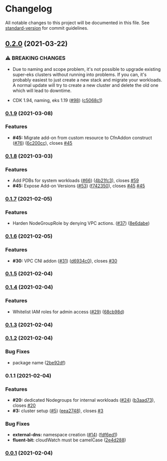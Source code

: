 # Changelog

All notable changes to this project will be documented in this file. See [standard-version](https://github.com/conventional-changelog/standard-version) for commit guidelines.

## [0.2.0](https://github.com/superluminar-io/super-eks/compare/v0.1.9...v0.2.0) (2021-03-22)


### ⚠ BREAKING CHANGES

* Due to naming and scope problem, it's not possible to
upgrade existing super-eks clusters without running into problems.
If you can, it's probably easiest to just create a new stack and
migrate your workloads.
A normal update will try to create a new cluster and delete the old one
which will lead to downtime.

* CDK 1.94, naming, eks 1.19  ([#98](https://github.com/superluminar-io/super-eks/issues/98)) ([c5068c1](https://github.com/superluminar-io/super-eks/commit/c5068c1a1da867718ad4d205a6c93d4b68920cc9))

### [0.1.9](https://github.com/superluminar-io/super-eks/compare/v0.1.8...v0.1.9) (2021-03-08)


### Features

* **#45:** Migrate add-on from custom resource to CfnAddon construct ([#76](https://github.com/superluminar-io/super-eks/issues/76)) ([6c200cc](https://github.com/superluminar-io/super-eks/commit/6c200ccc2500fedf99516363b41d6fab2fef2f1a)), closes [#45](https://github.com/superluminar-io/super-eks/issues/45)

### [0.1.8](https://github.com/superluminar-io/super-eks/compare/v0.1.7...v0.1.8) (2021-03-03)


### Features

* Add PDBs for system workloads ([#66](https://github.com/superluminar-io/super-eks/issues/66)) ([4b21fc3](https://github.com/superluminar-io/super-eks/commit/4b21fc32f93a4803576151f351324020ccb84aeb)), closes [#59](https://github.com/superluminar-io/super-eks/issues/59)
* **#45:** Expose Add-on Versions ([#53](https://github.com/superluminar-io/super-eks/issues/53)) ([f742350](https://github.com/superluminar-io/super-eks/commit/f74235062f6d76fd5414246226fe95544ca117a3)), closes [#45](https://github.com/superluminar-io/super-eks/issues/45) [#45](https://github.com/superluminar-io/super-eks/issues/45)

### [0.1.7](https://github.com/superluminar-io/super-eks/compare/v0.1.6...v0.1.7) (2021-02-05)


### Features

* Harden NodeGroupRole by denying VPC actions. ([#37](https://github.com/superluminar-io/super-eks/issues/37)) ([8e6dabe](https://github.com/superluminar-io/super-eks/commit/8e6dabe36c3abbe8b8a9b45d40c2ec0637fa86bb))

### [0.1.6](https://github.com/superluminar-io/super-eks/compare/v0.1.5...v0.1.6) (2021-02-05)


### Features

* **#30:** VPC CNI addon ([#31](https://github.com/superluminar-io/super-eks/issues/31)) ([d6934c0](https://github.com/superluminar-io/super-eks/commit/d6934c0c71d1dc209266294037407487db1931c8)), closes [#30](https://github.com/superluminar-io/super-eks/issues/30)

### [0.1.5](https://github.com/superluminar-io/super-eks/compare/v0.1.4...v0.1.5) (2021-02-04)

### [0.1.4](https://github.com/superluminar-io/super-eks/compare/v0.1.3...v0.1.4) (2021-02-04)


### Features

* Whitelist IAM roles for admin access ([#29](https://github.com/superluminar-io/super-eks/issues/29)) ([68cb98d](https://github.com/superluminar-io/super-eks/commit/68cb98d53343cbeb12476f555726883d344aef63))

### [0.1.3](https://github.com/superluminar-io/super-eks/compare/v0.1.2...v0.1.3) (2021-02-04)

### [0.1.2](https://github.com/superluminar-io/super-eks/compare/v0.1.1...v0.1.2) (2021-02-04)


### Bug Fixes

* package name ([2be92df](https://github.com/superluminar-io/super-eks/commit/2be92df2f5baa779174b211dd60dd369a4faaf77))

### 0.1.1 (2021-02-04)


### Features

* **#20:** dedicated Nodegroups for internal workloads ([#24](https://github.com/superluminar-io/super-eks/issues/24)) ([b3aad73](https://github.com/superluminar-io/super-eks/commit/b3aad7395525e2122012608d4842a89b6266b43f)), closes [#20](https://github.com/superluminar-io/super-eks/issues/20)
* **#3:** cluster setup ([#5](https://github.com/superluminar-io/super-eks/issues/5)) ([eea2748](https://github.com/superluminar-io/super-eks/commit/eea274872854b9e6f29b0e0aeb16f173bd5c9e63)), closes [#3](https://github.com/superluminar-io/super-eks/issues/3)


### Bug Fixes

* **external-dns:** namespace creation ([#14](https://github.com/superluminar-io/super-eks/issues/14)) ([fdf6ed1](https://github.com/superluminar-io/super-eks/commit/fdf6ed1c9910006a349eb8d1459edc5878b3b240))
* **fluent-bit:** cloudWatch must be camelCase ([2e4d288](https://github.com/superluminar-io/super-eks/commit/2e4d2884319d5acf4e995a9903c0778ce407f491))

### [0.0.1](https://github.com/superluminar-io/super-eks/compare/v0.2.0...v0.0.1) (2021-02-04)
